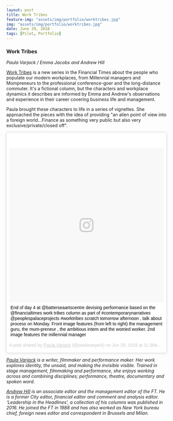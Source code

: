 ```yaml
---
layout: post
title: Work Tribes
feature-img: "assets/img/portfolio/worktribes.jpg"
img: "assets/img/portfolio/worktribes.jpg"
date: June 29, 2018
tags: [Pilot, Portfolio]
---
```


### Work Tribes
_Paula Varjack / Emma Jacobs and Andrew Hill_

[Work Tribes](https://www.ft.com/work-tribes) is a new series in the Financial Times about the people who populate our modern workplaces, from Millennial managers and Mompreneurs to the professional conference-goer and the long-distance commuter. It's a fictional column, but the characters and workplace dynamics it describes are informed by Emma and Andrew's observations and experience in their career covering business life and management.

Paula brought these characters to life in a series of vignettes. She approached the pieces with the idea of providing "an alien point of view into a foreign world...Finance as something very public but also very exclusive/private/closed off".

<div class="embed">
<blockquote class="instagram-media" data-instgrm-captioned data-instgrm-permalink="https://www.instagram.com/p/BklCcVlgRHF/" data-instgrm-version="9" style=" background:#FFF; border:0; border-radius:3px; box-shadow:0 0 1px 0 rgba(0,0,0,0.5),0 1px 10px 0 rgba(0,0,0,0.15); margin: 1px; max-width:540px; min-width:326px; padding:0; width:99.375%; width:-webkit-calc(100% - 2px); width:calc(100% - 2px);"><div style="padding:8px;"> <div style=" background:#F8F8F8; line-height:0; margin-top:40px; padding:50% 0; text-align:center; width:100%;"> <div style=" background:url(data:image/png;base64,iVBORw0KGgoAAAANSUhEUgAAACwAAAAsCAMAAAApWqozAAAABGdBTUEAALGPC/xhBQAAAAFzUkdCAK7OHOkAAAAMUExURczMzPf399fX1+bm5mzY9AMAAADiSURBVDjLvZXbEsMgCES5/P8/t9FuRVCRmU73JWlzosgSIIZURCjo/ad+EQJJB4Hv8BFt+IDpQoCx1wjOSBFhh2XssxEIYn3ulI/6MNReE07UIWJEv8UEOWDS88LY97kqyTliJKKtuYBbruAyVh5wOHiXmpi5we58Ek028czwyuQdLKPG1Bkb4NnM+VeAnfHqn1k4+GPT6uGQcvu2h2OVuIf/gWUFyy8OWEpdyZSa3aVCqpVoVvzZZ2VTnn2wU8qzVjDDetO90GSy9mVLqtgYSy231MxrY6I2gGqjrTY0L8fxCxfCBbhWrsYYAAAAAElFTkSuQmCC); display:block; height:44px; margin:0 auto -44px; position:relative; top:-22px; width:44px;"></div></div> <p style=" margin:8px 0 0 0; padding:0 4px;"> <a href="https://www.instagram.com/p/BklCcVlgRHF/" style=" color:#000; font-family:Arial,sans-serif; font-size:14px; font-style:normal; font-weight:normal; line-height:17px; text-decoration:none; word-wrap:break-word;" target="_blank">End of day 4 at @batterseaartscentre devising performance based on the @financialtimes work tribes column as part of #contemporarynarratives @peoplespalaceprojects #worktribes scratch tomorrow afternoon , talk about process on Monday. Front image features (from left to right) the management guru, the mum-preneur , the ambitious intern and the worried worker. 2nd image features the millennial manager</a></p> <p style=" color:#c9c8cd; font-family:Arial,sans-serif; font-size:14px; line-height:17px; margin-bottom:0; margin-top:8px; overflow:hidden; padding:8px 0 7px; text-align:center; text-overflow:ellipsis; white-space:nowrap;">A post shared by <a href="https://www.instagram.com/paulavarjack/" style=" color:#c9c8cd; font-family:Arial,sans-serif; font-size:14px; font-style:normal; font-weight:normal; line-height:17px;" target="_blank"> Paula Varjack</a> (@paulavarjack) on <time style=" font-family:Arial,sans-serif; font-size:14px; line-height:17px;" datetime="2018-06-28T18:39:41+00:00">Jun 28, 2018 at 11:39am PDT</time></p></div></blockquote> <script async defer src="//www.instagram.com/embed.js"></script>
</div>

_[Paula Varjack](http://www.paulavarjack.com/) is a writer, filmmaker and performance maker. Her work explores identity, the unsaid, and making the invisible visible. Trained in stage management, filmmaking and performance, she enjoys working across and combining disciplines; performance, theatre, documentary and spoken word._

_[Andrew Hill](https://www.ft.com/andrew-hill) is an associate editor and the management editor of the FT. He is a former City editor, financial editor and comment and analysis editor. ‘Leadership in the Headlines’, a collection of his columns was published in 2016. He joined the FT in 1988 and has also worked as New York bureau chief, foreign news editor and correspondent in Brussels and Milan._

